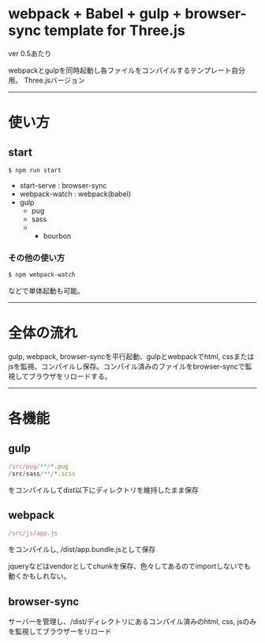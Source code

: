 # webpack + Babel + gulp + browser-sync template for Three.js

ver 0.5あたり

webpackとgulpを同時起動し各ファイルをコンパイルするテンプレート自分用。
Three.jsバージョン

---

# 使い方

## start

```bash
$ npm run start
```
- start-serve : browser-sync
- webpack-watch : webpack(babel)
- gulp
  - pug
  - sass
  - + bourbon

### その他の使い方
```bash
$ npm webpack-watch
```
などで単体起動も可能。

---

# 全体の流れ

gulp, webpack, browser-syncを平行起動、gulpとwebpackでhtml, cssまたはjsを監視、コンパイルし保存。コンパイル済みのファイルをbrowser-syncで監視してブラウザをリロードする。

---
# 各機能

## gulp

```js
/src/pug/**/*.pug
/src/sass/**/*.scss
```
をコンパイルしてdist以下にディレクトリを維持したまま保存

## webpack
```js
/src/js/app.js
```
をコンパイルし, /dist/app.bundle.jsとして保存

jqueryなどはvendorとしてchunkを保存、色々してあるのでimportしないでも動くかもしれない。

## browser-sync
サーバーを管理し、/dist/ディレクトリにあるコンパイル済みのhtml, css, jsのみを監視してブラウザーをリロード
